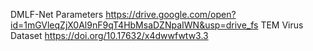 DMLF-Net Parameters https://drive.google.com/open?id=1mGVleqZjX0Al9nF9qT4HbMsaDZNpaIWN&usp=drive_fs
TEM Virus Dataset https://doi.org/10.17632/x4dwwfwtw3.3

